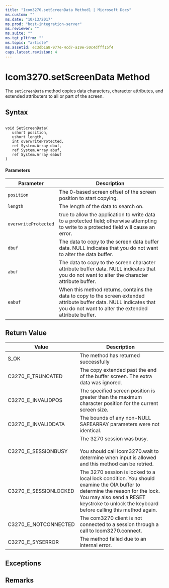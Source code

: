 ```yaml
---
title: "Icom3270.setScreenData Method1 | Microsoft Docs"
ms.custom: ""
ms.date: "10/13/2017"
ms.prod: "host-integration-server"
ms.reviewer: ""
ms.suite: ""
ms.tgt_pltfrm: ""
ms.topic: "article"
ms.assetid: ec3db1a8-977e-4cd7-a19e-50c4dfff15f4
caps.latest.revision: 4
---
```

# Icom3270.setScreenData Method
The `setScreenData` method copies data characters, character attributes, and extended attributers to all or part of the screen.  
  
## Syntax  
  
```  
  
void SetScreenData(  
   ushort position,  
   ushort length,  
   int overwriteProtected,  
   ref System.Array dbuf,  
   ref System.Array abuf,  
   ref System.Array eabuf  
)  
```  
  
#### Parameters  
  
|Parameter|Description|  
|---------------|-----------------|  
|`position`|The 0-based screen offset of the screen position to start copying.|  
|`length`|The length of the data to search on.|  
|`overwriteProtected`|true to allow the application to write data to a protected field; otherwise attempting to write to a protected field will cause an error.|  
|`dbuf`|The data to copy to the screen data buffer data. NULL indicates that you do not want to alter the data buffer.|  
|`abuf`|The data to copy to the screen character attribute buffer data. NULL indicates that you do not want to alter the character attribute buffer.|  
|`eabuf`|When this method returns, contains the data to copy to the screen extended attribute buffer data. NULL indicates that you do not want to alter the extended attribute buffer.|  
  
## Return Value  
  
|Value|Description|  
|-----------|-----------------|  
|S_OK|The method has returned successfully|  
|C3270_E_TRUNCATED|The copy extended past the end of the buffer screen. The extra data was ignored.|  
|C3270_E_INVALIDPOS|The specified screen position is greater than the maximum character position for the current screen size.|  
|C3270_E_INVALIDDATA|The bounds of any non-NULL SAFEARRAY parameters were not identical.|  
|C3270_E_SESSIONBUSY|The 3270 session was busy.<br /><br /> You should call Icom3270.wait to determine when input is allowed and this method can be retried.|  
|C3270_E_SESSIONLOCKED|The 3270 session is locked to a local lock condition. You should examine the OIA buffer to determine the reason for the lock. You may also send a RESET keystroke to unlock the keyboard before calling this method again.|  
|C3270_E_NOTCONNECTED|The com3270 client is not connected to a session through a call to Icom3270.connect.|  
|C3270_E_SYSERROR|The method failed due to an internal error.|  
  
## Exceptions  
  
## Remarks
